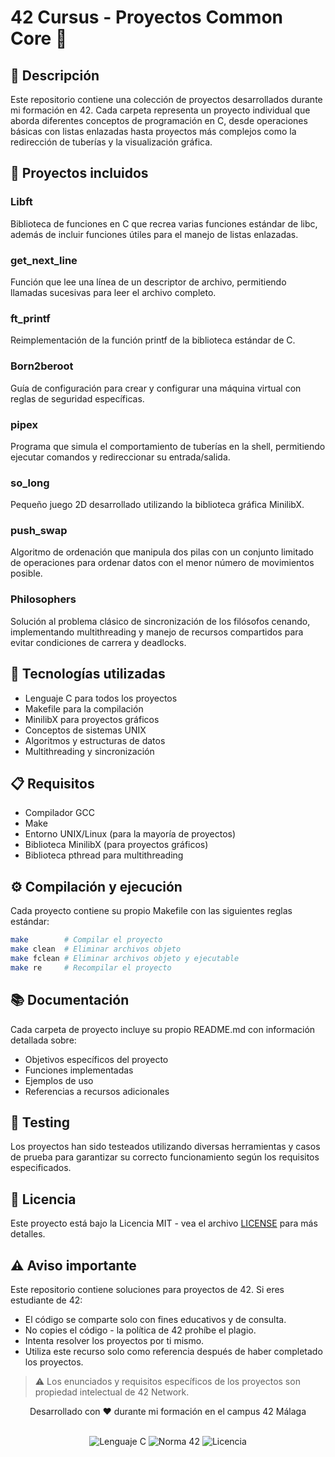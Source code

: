 # 42 Cursus - Proyectos Common Core 🚀

## 📝 Descripción
Este repositorio contiene una colección de proyectos desarrollados durante mi formación en 42. Cada carpeta representa un proyecto individual que aborda diferentes conceptos de programación en C, desde operaciones básicas con listas enlazadas hasta proyectos más complejos como la redirección de tuberías y la visualización gráfica.

## 📂 Proyectos incluidos

### Libft
Biblioteca de funciones en C que recrea varias funciones estándar de libc, además de incluir funciones útiles para el manejo de listas enlazadas.

### get_next_line
Función que lee una línea de un descriptor de archivo, permitiendo llamadas sucesivas para leer el archivo completo.

### ft_printf
Reimplementación de la función printf de la biblioteca estándar de C.

### Born2beroot
Guía de configuración para crear y configurar una máquina virtual con reglas de seguridad específicas.

### pipex
Programa que simula el comportamiento de tuberías en la shell, permitiendo ejecutar comandos y redireccionar su entrada/salida.

### so_long
Pequeño juego 2D desarrollado utilizando la biblioteca gráfica MinilibX.

### push_swap
Algoritmo de ordenación que manipula dos pilas con un conjunto limitado de operaciones para ordenar datos con el menor número de movimientos posible.

### Philosophers
Solución al problema clásico de sincronización de los filósofos cenando, implementando multithreading y manejo de recursos compartidos para evitar condiciones de carrera y deadlocks.

## 🔧 Tecnologías utilizadas
- Lenguaje C para todos los proyectos
- Makefile para la compilación
- MinilibX para proyectos gráficos
- Conceptos de sistemas UNIX
- Algoritmos y estructuras de datos
- Multithreading y sincronización

## 📋 Requisitos
- Compilador GCC
- Make
- Entorno UNIX/Linux (para la mayoría de proyectos)
- Biblioteca MinilibX (para proyectos gráficos)
- Biblioteca pthread para multithreading

## ⚙️ Compilación y ejecución
Cada proyecto contiene su propio Makefile con las siguientes reglas estándar:
```bash
make        # Compilar el proyecto
make clean  # Eliminar archivos objeto
make fclean # Eliminar archivos objeto y ejecutable
make re     # Recompilar el proyecto
```

## 📚 Documentación
Cada carpeta de proyecto incluye su propio README.md con información detallada sobre:
- Objetivos específicos del proyecto
- Funciones implementadas
- Ejemplos de uso
- Referencias a recursos adicionales

## 🧪 Testing
Los proyectos han sido testeados utilizando diversas herramientas y casos de prueba para garantizar su correcto funcionamiento según los requisitos especificados.

## 📄 Licencia
Este proyecto está bajo la Licencia MIT - vea el archivo [LICENSE](LICENSE) para más detalles.

## ⚠️ Aviso importante
Este repositorio contiene soluciones para proyectos de 42. Si eres estudiante de 42:
- El código se comparte solo con fines educativos y de consulta.
- No copies el código - la política de 42 prohíbe el plagio.
- Intenta resolver los proyectos por ti mismo.
- Utiliza este recurso solo como referencia después de haber completado los proyectos.

> ⚠️ Los enunciados y requisitos específicos de los proyectos son propiedad intelectual de 42 Network.

<div align="center">
    <p>Desarrollado con ❤️ durante mi formación en el campus 42 Málaga</p>
    <br>
    <img src="https://img.shields.io/badge/Lenguaje-C-blue?style=for-the-badge&logo=c" alt="Lenguaje C"/>
    <img src="https://img.shields.io/badge/Norma-42-red?style=for-the-badge" alt="Norma 42"/>
    <img src="https://img.shields.io/badge/Licencia-MIT-yellow?style=for-the-badge" alt="Licencia"/>
</div>
